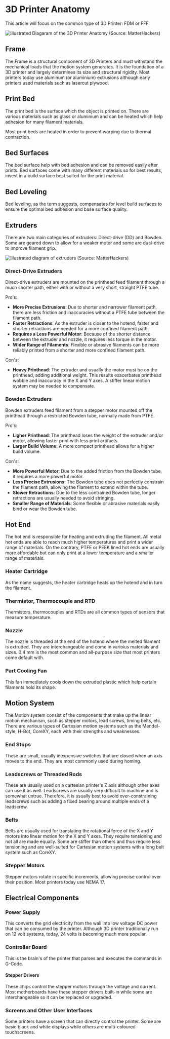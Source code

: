 # 3D Printer Anatomy

This article will focus on the common type of 3D Printer: FDM or FFF.

![Illustrated Diagaram of the 3D Printer Anatomy (Source: MatterHackers)](https://lh3.googleusercontent.com/vy2gmNQu0ZCXauAxKtD2J1Q6jinZmBU9fxo-nE17DEJdg-vVKAOPm-tqx42aaXFn5G8y2h4jdkqGXZKDovjJUfh1Pzs)

## Frame

The Frame is a structural component of 3D Printers and must withstand the mechanical loads that the motion system generates. It is the foundation of a 3D printer and largely determines its size and structural rigidity. Most printers today use aluminum (or aluminium) extrusions although early printers used materials such as lasercut plywood.

## Print Bed

The print bed is the surface which the object is printed on. There are various materials such as glass or aluminium and can be heated which help adhesion for many filament materials.

Most print beds are heated in order to prevent warping due to thermal contraction.

## Bed Surfaces

The bed surface help with bed adhesion and can be removed easily after prints. Bed surfaces come with many different materials so for best results, invest in a build surface best suited for the print material.

## Bed Leveling

Bed leveling, as the term suggests, compensates for level build surfaces to ensure the optimal bed adhesion and base surface quality.

## Extruders

There are two main categories of extruders: Direct-drive (DD) and Bowden. Some are geared down to allow for a weaker motor and some are dual-drive to improve filament grip.

![Illustrated diagram of extruders (Source: MatterHackers)](https://lh3.googleusercontent.com/76t-Q-wj6qCWPOeIJXgB46fNZTGKU9IS8LXmu7PbQuA46x8-y93xbOAACS2vUgTeU66FlCmKKC3wlRMBOYMUV9Gx_A)

### Direct-Drive Extruders

Direct-drive extruders are mounted on the printhead feed filament through a much shorter path, either with or without a very short, straight PTFE tube.

Pro's:

- **More Precise Extrusions**: Due to shorter and narrower filament path, there are less friction and inaccuracies without a PTFE tube between the filament path.
- **Faster Retractions**: As the extruder is closer to the hotend, faster and shorter retractions are needed for a more confined filament path.
- **Requires a Less Powerful Motor**: Because of the shorter distance between the extruder and nozzle, it requires less torque in the motor.
- **Wider Range of Filaments**: Flexible or abrasive filaments can be more reliably printed from a shorter and more confined filament path.

Con's:

- **Heavy Printhead**: The extruder and usually the motor must be on the printhead, adding additional weight. This results exacerbates printhead wobble and inaccuracy in the X and Y axes. A stiffer linear motion system may be needed to compensate.

### Bowden Extruders

Bowden extruders feed filament from a stepper motor mounted off the printhead through a restricted Bowden tube, normally made from PTFE.

Pro's:

- **Ligher Printhead**: The printhead loses the weight of the extruder and/or motor, allowing faster print with less print artifacts.
- **Larger Build Volume**: A more compact printhead allows for a higher build volume.

Con's:

- **More Powerful Motor**: Due to the added friction from the Bowden tube, it requires a more powerful motor.
- **Less Precise Extrusions**: The Bowden tube does not perfectly constrain the filament path, allowing the filament to extend within the tube.
- **Slower Retractions**: Due to the less contrained Bowden tube, longer retractions are usually needed to avoid stringing.
- **Smaller Range of Materials**: Some flexible or abrasive materials easily bind or wear the Bowden tube.

## Hot End

The hot end is responsible for heating and extruding the filament. All metal hot ends are able to reach much higher temperatures and print a wider range of materials. On the contrary, PTFE or PEEK lined hot ends are usually more affordable but can only print at a lower temperature and a smaller range of materials.

### Heater Cartridge

As the name suggests, the heater cartridge heats up the hotend and in turn the filament.

### Thermistor, Thermocouple and RTD

Thermistors, thermocouples and RTDs are all common types of sensors that measure temperature.

<!-- TODO: Explain benefits and weaknesses of each type -->

### Nozzle

The nozzle is threaded at the end of the hotend where the melted filament is extruded. They are interchangeable and come in varioius materials and sizes. 0.4 mm is the most common and all-purpose size that most printers come default with.

### Part Cooling Fan

This fan immediately cools down the extruded plastic which help certain filaments hold its shape.

## Motion System

The Motion system consist of the components that make up the linear motion mechanism, such as stepper motors, lead screws, timing belts, etc. There are various types of Cartesian motion systems such as the Mendel-style, H-Bot, CoreXY, each with their strengths and weaknesses.

<!-- TODO: Compare benefits of each -->

### End Stops

These are small, usually inexpensive switches that are closed when an axis moves to the end. They are most commonly used during homing.

### Leadscrews or Threaded Rods

These are usually used on a cartesian printer's Z axis although other axes can use it as well. Leadscrews are usually very difficult to machine and is somewhat untrue. Therefore, it is usually best to avoid over-constraining leadscrews such as adding a fixed bearing around multiple ends of a leadscrew.

### Belts

Belts are usually used for translating the rotational force of the X and Y motors into linear motion for the X and Y axes. They require tensioning and not all are made equally. Some are stiffer than others and thus require less tensioning and are well-suited for Cartesian motion systems with a long belt system such as CoreXY.

### Stepper Motors

Stepper motors rotate in specific increments, allowing precise control over their position. Most printers today use NEMA 17.

## Electrical Components

### Power Supply

This converts the grid electricity from the wall into low voltage DC power that can be consumed by the printer. Although 3D printer traditionally run on 12 volt systems, today, 24 volts is becoming much more popular.

### Controller Board

This is the brain's of the printer that parses and executes the commands in G-Code.

#### Stepper Drivers

These chips control the stepper motors through the voltage and current. Most motherboards have these stepper drivers built-in while some are interchangeable so it can be replaced or upgraded.

### Screens and Other User Interfaces

Some printers have a screen that can directly control the printer. Some are basic black and white displays while others are multi-coloured touchscreens.
